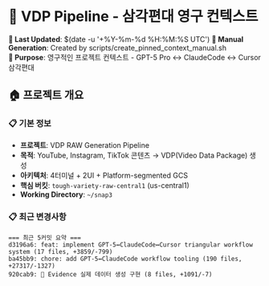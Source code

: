 # 🎯 VDP Pipeline - 삼각편대 영구 컨텍스트

**📅 Last Updated**: $(date -u '+%Y-%m-%d %H:%M:%S UTC')
**🔄 Manual Generation**: Created by scripts/create_pinned_context_manual.sh  
**📌 Purpose**: 영구적인 프로젝트 컨텍스트 - GPT-5 Pro ↔ ClaudeCode ↔ Cursor 삼각편대

## 🏠 프로젝트 개요

### 📋 기본 정보
- **프로젝트**: VDP RAW Generation Pipeline
- **목적**: YouTube, Instagram, TikTok 콘텐츠 → VDP(Video Data Package) 생성
- **아키텍처**: 4터미널 + 2UI + Platform-segmented GCS
- **핵심 버킷**: `tough-variety-raw-central1` (us-central1)
- **Working Directory**: `~/snap3`

### 📋 최근 변경사항
```
=== 최근 5커밋 요약 ===
d3196a6: feat: implement GPT-5↔ClaudeCode↔Cursor triangular workflow system (17 files, +3859/-799)
ba45bb9: chore: add GPT-5↔ClaudeCode workflow tooling (190 files, +27317/-1327)
920cab9: 🧬 Evidence 실제 데이터 생성 구현 (8 files, +1091/-7)
